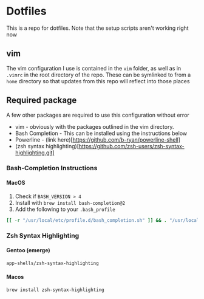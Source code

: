 # Dotfiles

This is a repo for dotfiles. Note that the setup scripts aren't working right now

## vim

The vim configuration I use is contained in the `vim` folder, as well as in `.vimrc` in the root directory of the repo.
These can be symlinked to from a `home` directory so that updates from this repo will reflect into those places

## Required package

A few other packages are required to use this configuration without error

* vim - obviously with the packages outlined in the vim directory.
* Bash Completion - This can be installed using the instructions below
* Powerline - (link here)[https://github.com/b-ryan/powerline-shell]
* (zsh syntax highlighting)[https://github.com/zsh-users/zsh-syntax-highlighting.git]

### Bash-Completion Instructions

#### MacOS

1) Check if `BASH_VERSION > 4`
2) Install with `brew install bash-completion@2`
3) Add the following to your `.bash_profile`

```bash
[[ -r "/usr/local/etc/profile.d/bash_completion.sh" ]] && . "/usr/local/etc/profile.d/bash_completion.sh"
```

### Zsh Syntax Highlighting

#### Gentoo (emerge)

```bash
app-shells/zsh-syntax-highlighting
```

#### Macos

```bash
brew install zsh-syntax-highlighting
```


